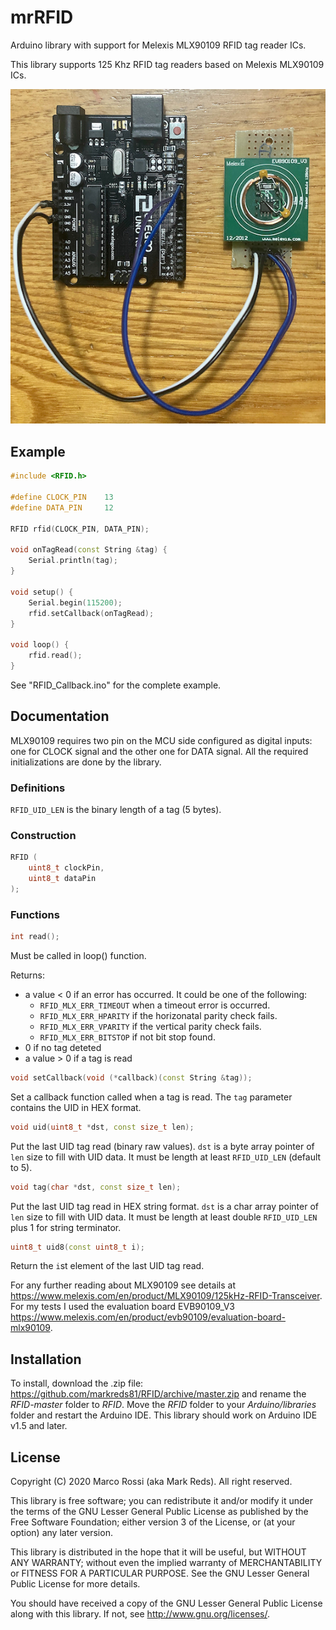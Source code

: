 # mrRFID

Arduino library with support for Melexis MLX90109 RFID tag reader ICs.

This library supports 125 Khz RFID tag readers based on Melexis MLX90109 ICs.

![alt text](extras/EVB90109_V3_arduino.jpg "EVB90109_V3 with Arduino board")

## Example

```c++
#include <RFID.h>

#define CLOCK_PIN    13
#define DATA_PIN     12

RFID rfid(CLOCK_PIN, DATA_PIN);

void onTagRead(const String &tag) {
    Serial.println(tag);
}

void setup() {
    Serial.begin(115200);
    rfid.setCallback(onTagRead);
}

void loop() {
    rfid.read();
}
```

See "RFID_Callback.ino" for the complete example.

## Documentation

MLX90109 requires two pin on the MCU side configured as digital inputs: one for CLOCK signal and the other one for DATA signal. All the required initializations are done by the library.

### Definitions

`RFID_UID_LEN` is the binary length of a tag (5 bytes).

### Construction

```c++
RFID (
    uint8_t clockPin,
    uint8_t dataPin
);
```

### Functions

```c++
int read();
```
Must be called in loop() function.

Returns:
* a value < 0 if an error has occurred. It could be one of the following:
    * `RFID_MLX_ERR_TIMEOUT` when a timeout error is occurred.
    * `RFID_MLX_ERR_HPARITY` if the horizonatal parity check fails.
    * `RFID_MLX_ERR_VPARITY` if the vertical parity check fails.
    * `RFID_MLX_ERR_BITSTOP` if not bit stop found.
* 0 if no tag deteted
* a value > 0 if a tag is read

```c++
void setCallback(void (*callback)(const String &tag));
```
Set a callback function called when a tag is read. The `tag` parameter contains the UID in HEX format.

```c++
void uid(uint8_t *dst, const size_t len);
```
Put the last UID tag read (binary raw values). `dst` is a byte array pointer of `len` size to fill with UID data.
It must be length at least `RFID_UID_LEN` (default to 5).

```c++
void tag(char *dst, const size_t len);
```
Put the last UID tag read in HEX string format. `dst` is a char array pointer of `len` size to fill with UID data.
It must be length at least double `RFID_UID_LEN` plus 1 for string terminator.

```c++
uint8_t uid8(const uint8_t i);
```
Return the `i`st element of the last UID tag read.

For any further reading about MLX90109 see details at https://www.melexis.com/en/product/MLX90109/125kHz-RFID-Transceiver.
For my tests I used the evaluation board EVB90109_V3 https://www.melexis.com/en/product/evb90109/evaluation-board-mlx90109.

## Installation

To install, download the .zip file: https://github.com/markreds81/RFID/archive/master.zip and rename the *RFID-master* folder to *RFID*. Move the *RFID* folder to your *Arduino/libraries* folder and restart the Arduino IDE.  This library should work on Arduino IDE v1.5 and later.

## License

Copyright (C) 2020 Marco Rossi (aka Mark Reds).  All right reserved.

This library is free software; you can redistribute it and/or
modify it under the terms of the GNU Lesser General Public
License as published by the Free Software Foundation; either
version 3 of the License, or (at your option) any later version.

This library is distributed in the hope that it will be useful,
but WITHOUT ANY WARRANTY; without even the implied warranty of
MERCHANTABILITY or FITNESS FOR A PARTICULAR PURPOSE. See the GNU
Lesser General Public License for more details.

You should have received a copy of the GNU Lesser General Public
License along with this library. If not, see <http://www.gnu.org/licenses/>.